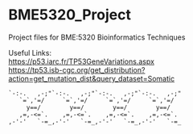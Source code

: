 # BME5320_Project

Project files for BME:5320 Bioinformatics Techniques

Useful Links:<br/>
https://p53.iarc.fr/TP53GeneVariations.aspx <br/>
https://tp53.isb-cgc.org/get_distribution?action=get_mutation_dist&query_dataset=Somatic

    `-:-.   ,-;"`-:-.   ,-;"`-:-.   ,-;"`-:-.   ,-;"
       `=`,'=/     `=`,'=/     `=`,'=/     `=`,'=/
         y==/        y==/        y==/        y==/
       ,=,-<=`.    ,=,-<=`.    ,=,-<=`.    ,=,-<=`.
    ,-'-'   `-=_,-'-'   `-=_,-'-'   `-=_,-'-'   `-=_

